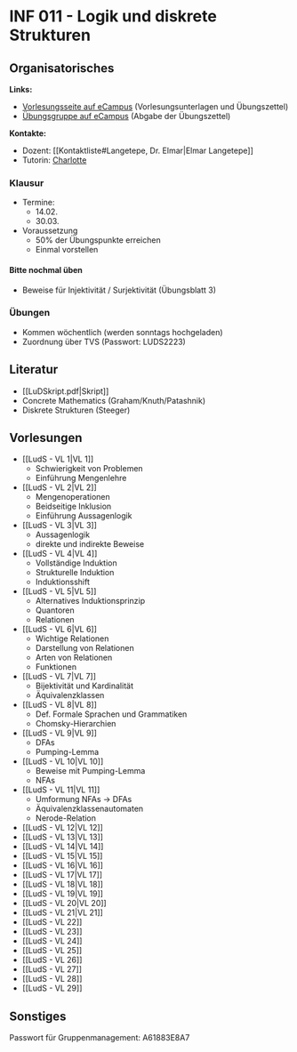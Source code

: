 # INF 011 - Logik und diskrete Strukturen
## Organisatorisches
**Links:**
- [Vorlesungsseite auf eCampus](https://ecampus.uni-bonn.de/ilias.php?ref_id=2743723&cmd=frameset&cmdClass=ilrepositorygui&cmdNode=yg&baseClass=ilRepositoryGUI) (Vorlesungsunterlagen und Übungszettel)
- [Übungsgruppe auf eCampus](https://ecampus.uni-bonn.de/goto_ecampus_grp_2792836.html) (Abgabe der Übungszettel)

**Kontakte:**
- Dozent: [[Kontaktliste#Langetepe, Dr. Elmar|Elmar Langetepe]]
- Tutorin: [Charlotte](mailto:s6cebock@uni-bonn.de)

### Klausur
- Termine:
	- 14.02.
	- 30.03.
- Voraussetzung
	- 50% der Übungspunkte erreichen
	- Einmal vorstellen

#### Bitte nochmal üben
- Beweise für Injektivität / Surjektivität (Übungsblatt 3)

### Übungen
- Kommen wöchentlich (werden sonntags hochgeladen)
- Zuordnung über TVS (Passwort: LUDS2223)

## Literatur
- [[LuDSkript.pdf|Skript]]
- Concrete Mathematics (Graham/Knuth/Patashnik)
- Diskrete Strukturen (Steeger)

## Vorlesungen
- [[LudS - VL 1|VL 1]]
	- Schwierigkeit von Problemen
	- Einführung Mengenlehre
- [[LudS - VL 2|VL 2]] 
	- Mengenoperationen
	- Beidseitige Inklusion
	- Einführung Aussagenlogik
- [[LudS - VL 3|VL 3]]
	- Aussagenlogik
	- direkte und indirekte Beweise
- [[LudS - VL 4|VL 4]]
	- Vollständige Induktion
	- Strukturelle Induktion
	- Induktionsshift
- [[LudS - VL 5|VL 5]]
	- Alternatives Induktionsprinzip
	- Quantoren
	- Relationen
- [[LudS - VL 6|VL 6]]
	- Wichtige Relationen
	- Darstellung von Relationen
	- Arten von Relationen
	- Funktionen
- [[LudS - VL 7|VL 7]]
	- Bijektivität und Kardinalität
	- Äquivalenzklassen
- [[LudS - VL 8|VL 8]]
	- Def. Formale Sprachen und Grammatiken
	- Chomsky-Hierarchien
- [[LudS - VL 9|VL 9]]
	- DFAs
	- Pumping-Lemma
- [[LudS - VL 10|VL 10]]
	- Beweise mit Pumping-Lemma
	- NFAs
- [[LudS - VL 11|VL 11]]
	- Umformung NFAs -> DFAs
	- Äquivalenzklassenautomaten
	- Nerode-Relation
- [[LudS - VL 12|VL 12]]
- [[LudS - VL 13|VL 13]]
- [[LudS - VL 14|VL 14]]
- [[LudS - VL 15|VL 15]]
- [[LudS - VL 16|VL 16]]
- [[LudS - VL 17|VL 17]]
- [[LudS - VL 18|VL 18]]
- [[LudS - VL 19|VL 19]]
- [[LudS - VL 20|VL 20]]
- [[LudS - VL 21|VL 21]]
- [[LudS - VL 22]]
- [[LudS - VL 23]]
- [[LudS - VL 24]]
- [[LudS - VL 25]]
- [[LudS - VL 26]]
- [[LudS - VL 27]]
- [[LudS - VL 28]]
- [[LudS - VL 29]]

## Sonstiges
Passwort für Gruppenmanagement: A61883E8A7
